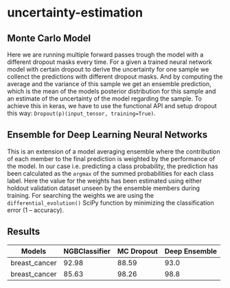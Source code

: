 # uncertainty-estimation

## Monte Carlo Model
Here we are running multiple forward passes trough the model with a different dropout masks every time. For a given a trained neural network model 
with certain dropout to derive the uncertainty for one sample we collenct the predictions with different dropout masks.
And by computing the average and the variance of this sample we get an ensemble prediction, which is the mean of the models posterior distribution for this sample and an estimate of the uncertainty of the model regarding the sample.
To achieve this in keras, we have to use the functional API and setup dropout this way: `Dropout(p)(input_tensor, training=True)`.

## Ensemble for Deep Learning Neural Networks
This is an extension of a model averaging ensemble where the contribution of each member to the final prediction is weighted by the performance of the model. In our case i.e. predicting a class probability, the prediction has been calculated as the `argmax` of the summed probabilities for each class label.
Here the value for the weights has been estimated using either holdout validation dataset unseen by the ensemble members during training. For searching the weights we are using the `differential_evolution()` SciPy function by minimizing the classification error (1 – accuracy).

## Results
Models | NGBClassifier | MC Dropout | Deep Ensemble 
--- | --- | --- | --- 
breast_cancer | 92.98 | 88.59 | 93.0 
breast_cancer | 85.63 | 98.26 | 98.8 
